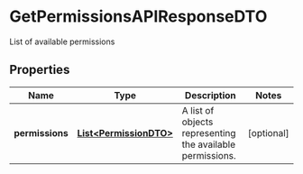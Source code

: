 

# GetPermissionsAPIResponseDTO

List of available permissions

## Properties

| Name | Type | Description | Notes |
|------------ | ------------- | ------------- | -------------|
|**permissions** | [**List&lt;PermissionDTO&gt;**](PermissionDTO.md) | A list of objects representing the available permissions. |  [optional] |



